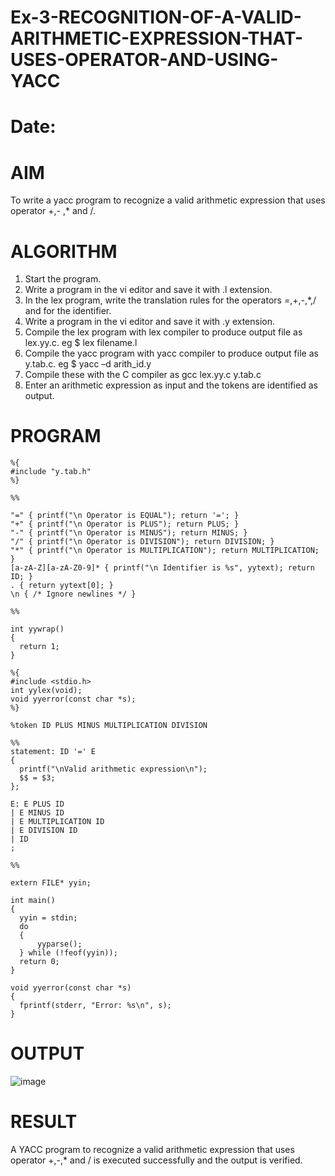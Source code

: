 # Ex-3-RECOGNITION-OF-A-VALID-ARITHMETIC-EXPRESSION-THAT-USES-OPERATOR-AND-USING-YACC
# Date:
# AIM
To write a yacc program to recognize a valid arithmetic expression that uses operator +,- ,* and /.
# ALGORITHM
1.	Start the program.
2.	Write a program in the vi editor and save it with .l extension.
3.	In the lex program, write the translation rules for the operators =,+,-,*,/ and for the identifier.
4.	Write a program in the vi editor and save it with .y extension.
5.	Compile the lex program with lex compiler to produce output file as lex.yy.c. eg $ lex filename.l
6.	Compile the yacc program with yacc compiler to produce output file as y.tab.c. eg $ yacc –d arith_id.y
7.	Compile these with the C compiler as gcc lex.yy.c y.tab.c
8.	Enter an arithmetic expression as input and the tokens are identified as output.
# PROGRAM
  ```
%{
#include "y.tab.h"
%}

%%

"=" { printf("\n Operator is EQUAL"); return '='; }
"+" { printf("\n Operator is PLUS"); return PLUS; }
"-" { printf("\n Operator is MINUS"); return MINUS; }
"/" { printf("\n Operator is DIVISION"); return DIVISION; }
"*" { printf("\n Operator is MULTIPLICATION"); return MULTIPLICATION; }
[a-zA-Z][a-zA-Z0-9]* { printf("\n Identifier is %s", yytext); return ID; }
. { return yytext[0]; }
\n { /* Ignore newlines */ }

%%

int yywrap()
{
    return 1;
}

%{
#include <stdio.h>
int yylex(void);
void yyerror(const char *s);
%}

%token ID PLUS MINUS MULTIPLICATION DIVISION

%%
statement: ID '=' E
{
    printf("\nValid arithmetic expression\n");
    $$ = $3;
};

E: E PLUS ID
 | E MINUS ID
 | E MULTIPLICATION ID
 | E DIVISION ID
 | ID
;

%%

extern FILE* yyin;

int main()
{
    yyin = stdin;
    do
    {
        yyparse();
    } while (!feof(yyin));
    return 0;
}

void yyerror(const char *s)
{
    fprintf(stderr, "Error: %s\n", s);
}

```
# OUTPUT
![image](https://github.com/user-attachments/assets/bdd1d86e-0163-4ca8-bbdd-a4f41bc8d656)


# RESULT
A YACC program to recognize a valid arithmetic expression that uses operator +,-,* and / is executed successfully and the output is verified.
